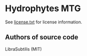 Hydrophytes MTG
===============
See [license.txt](./license.txt) for license information.

Authors of source code
----------------------
LibraSubtilis (MIT)

